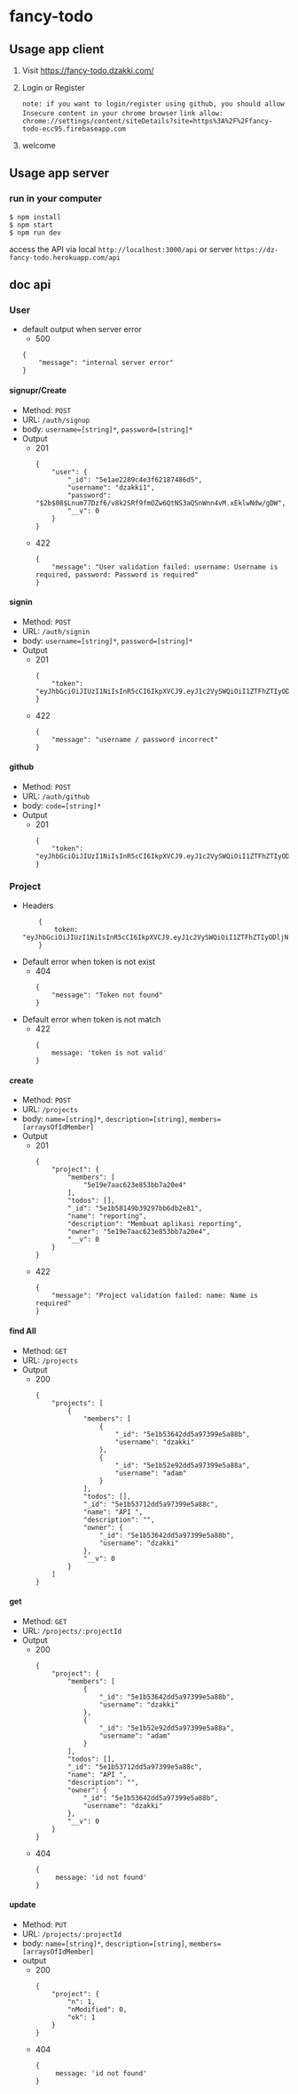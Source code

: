 # fancy-todo


## Usage app client
1. Visit https://fancy-todo.dzakki.com/
2. Login or Register 

   `note: if you want to login/register using github, you should allow Insecure content in your chrome browser`
   `link allow: chrome://settings/content/siteDetails?site=https%3A%2F%2Ffancy-todo-ecc95.firebaseapp.com`
3. welcome


## Usage app server

### run in your computer
```
$ npm install
$ npm start
$ npm run dev    
```
access the API via local `http://localhost:3000/api` or server `https://dz-fancy-todo.herokuapp.com/api`

## doc api

### User

* default output when server error
    * 500 
    ```
    {
        "message": "internal server error"
    }  
    ```

#### signupr/Create
* Method:  `POST`
* URL:  `/auth/signup`
* body: `username=[string]*`, `password=[string]*`
* Output
    * 201 
        ```
        {
            "user": {
                "_id": "5e1ae2289c4e3f62187486d5",
                "username": "dzakki1",
                "password": "$2b$08$Lnum77Dzf6/v8k2SRf9fmOZw6QtNS3aQSnWnn4vM.xEklwNdw/gDW",
                "__v": 0
            }
        }
        ```
    * 422 
        ```
        {
            "message": "User validation failed: username: Username is required, password: Password is required"
        }  
        ```
#### signin
* Method:  `POST`
* URL:  `/auth/signin`
* body: `username=[string]*`, `password=[string]*`
* Output
    * 201 
        ```
        {
            "token": "eyJhbGciOiJIUzI1NiIsInR5cCI6IkpXVCJ9.eyJ1c2VySWQiOiI1ZTFhZTIyODljNGUzZjYyMTg3NDg2ZDUiLCJpYXQiOjE1Nzg4MjAxNDd9.mQooe7VfcozstEdVRVvgFE_2qJJzzXV1w2Rb0bPZb5M"
        }
        ```
    * 422 
        ```
        {
            "message": "username / password incorrect"
        }
        ```

#### github

* Method:  `POST`
* URL:  `/auth/github`
* body: `code=[string]*`
* Output
    * 201 
        ```
        {
            "token": "eyJhbGciOiJIUzI1NiIsInR5cCI6IkpXVCJ9.eyJ1c2VySWQiOiI1ZTFhZTIyODljNGUzZjYyMTg3NDg2ZDUiLCJpYXQiOjE1Nzg4MjAxNDd9.mQooe7VfcozstEdVRVvgFE_2qJJzzXV1w2Rb0bPZb5M"
        }
        ```

### Project

* Headers
    ```
        {
            token: "eyJhbGciOiJIUzI1NiIsInR5cCI6IkpXVCJ9.eyJ1c2VySWQiOiI1ZTFhZTIyODljNGUzZjYyMTg3NDg2ZDUiLCJpYXQiOjE1Nzg4MjAxNDd9.mQooe7VfcozstEdVRVvgFE_2qJJzzXV1w2Rb0bPZb5M"
        }
    ```
* Default error when token is not exist
    * 404
        ```
        {
            "message": "Token not found"
        }  
        ```
* Default error when token is not match
    * 422
        ```
        {
            message: 'token is not valid'
        }  
        ```

#### create
* Method:  `POST`
* URL:  `/projects`
* body: `name=[string]*`, `description=[string]`, `members=[arraysOfIdMember]`
* Output
    * 201 
        ```
        {
            "project": {
                "members": [
                    "5e19e7aac623e853bb7a20e4"
                ],
                "todos": [],
                "_id": "5e1b58149b39297bb6db2e81",
                "name": "reporting",
                "description": "Membuat aplikasi reporting",
                "owner": "5e19e7aac623e853bb7a20e4",
                "__v": 0
            }
        }
        ```
    * 422 
        ```
        {
            "message": "Project validation failed: name: Name is required"
        }  
        ```

#### find All
* Method:  `GET`
* URL:  `/projects`
* Output
    * 200
        ```
        {
            "projects": [
                {
                    "members": [
                        {
                            "_id": "5e1b53642dd5a97399e5a88b",
                            "username": "dzakki"
                        },
                        {
                            "_id": "5e1b52e92dd5a97399e5a88a",
                            "username": "adam"
                        }
                    ],
                    "todos": [],
                    "_id": "5e1b53712dd5a97399e5a88c",
                    "name": "API ",
                    "description": "",
                    "owner": {
                        "_id": "5e1b53642dd5a97399e5a88b",
                        "username": "dzakki"
                    },
                    "__v": 0
                }
            ]
        }
        ```

#### get
* Method:  `GET`
* URL:  `/projects/:projectId`
* Output
    * 200
        ```
        {
            "project": {
                "members": [
                    {
                        "_id": "5e1b53642dd5a97399e5a88b",
                        "username": "dzakki"
                    },
                    {
                        "_id": "5e1b52e92dd5a97399e5a88a",
                        "username": "adam"
                    }
                ],
                "todos": [],
                "_id": "5e1b53712dd5a97399e5a88c",
                "name": "API ",
                "description": "",
                "owner": {
                    "_id": "5e1b53642dd5a97399e5a88b",
                    "username": "dzakki"
                },
                "__v": 0
            }
        }
        ```
    * 404 
        ``` 
        {
             message: 'id not found'
        }
        ```
#### update
* Method:  `PUT`
* URL:  `/projects/:projectId`
* body: `name=[string]*`, `description=[string]`, `members=[arraysOfIdMember]`
* output   
    * 200
        ```
        {
            "project": {
                "n": 1,
                "nModified": 0,
                "ok": 1
            }
        }
        ```
    * 404 
        ``` 
        {
             message: 'id not found'
        }
        ```
